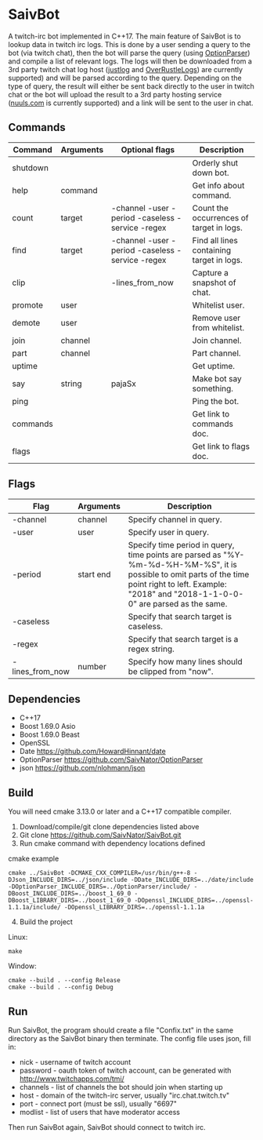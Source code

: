 # SaivBot
A twitch-irc bot implemented in C++17.
The main feature of SaivBot is to lookup data in twitch irc logs. This is done by a user sending a query to the bot (via twitch chat), then the bot will parse the query (using [OptionParser](https://github.com/SaivNator/OptionParser)) and compile a list of relevant logs.
The logs will then be downloaded from a 3rd party twitch chat log host ([justlog](https://api.gempir.com) and [OverRustleLogs](https://overrustlelogs.net)) are currently supported) and will be parsed according to the query.
Depending on the type of query, the result will either be sent back directly to the user in twitch chat or the bot will upload the result to a 3rd party hosting service ([nuuls.com](https://nuuls.com/i) is currently supported) and a link will be sent to the user in chat.

## Commands
|Command|Arguments|Optional flags|Description|
|-|-|-|-|
|shutdown|||Orderly shut down bot.|
|help|command||Get info about command.|
|count|target|-channel -user -period -caseless -service -regex|Count the occurrences of target in logs.|
|find|target|-channel -user -period -caseless -service -regex|Find all lines containing target in logs.|
|clip||-lines_from_now|Capture a snapshot of chat.|
|promote|user||Whitelist user.|
|demote|user||Remove user from whitelist.|
|join|channel||Join channel.|
|part|channel||Part channel.|
|uptime|||Get uptime.|
|say|string|pajaSx|Make bot say something.|
|ping|||Ping the bot.|
|commands|||Get link to commands doc.|
|flags|||Get link to flags doc.|

## Flags
|Flag|Arguments|Description|
|-|-|-|
|-channel|channel|Specify channel in query.|
|-user|user|Specify user in query.|
|-period|start end|Specify time period in query, time points are parsed as "%Y-%m-%d-%H-%M-%S", it is possible to omit parts of the time point right to left. Example: "2018" and "2018-1-1-0-0-0" are parsed as the same.|
|-caseless||Specify that search target is caseless.|
|-regex||Specify that search target is a regex string.|
|-lines_from_now|number|Specify how many lines should be clipped from "now".|

## Dependencies
* C++17
* Boost 1.69.0 Asio
* Boost 1.69.0 Beast
* OpenSSL
* Date https://github.com/HowardHinnant/date
* OptionParser https://github.com/SaivNator/OptionParser
* json https://github.com/nlohmann/json

## Build
You will need cmake 3.13.0 or later and a C++17 compatible compiler.


1. Download/compile/git clone dependencies listed above
2. Git clone https://github.com/SaivNator/SaivBot.git
3. Run cmake command with dependency locations defined

cmake example
    
    cmake ../SaivBot -DCMAKE_CXX_COMPILER=/usr/bin/g++-8 -DJson_INCLUDE_DIRS=../json/include -DDate_INCLUDE_DIRS=../date/include -DOptionParser_INCLUDE_DIRS=../OptionParser/include/ -DBoost_INCLUDE_DIRS=../boost_1_69_0 -DBoost_LIBRARY_DIRS=../boost_1_69_0 -DOpenssl_INCLUDE_DIRS=../openssl-1.1.1a/include/ -DOpenssl_LIBRARY_DIRS=../openssl-1.1.1a

4. Build the project

Linux: 
    
    make
    
Window: 
    
    cmake --build . --config Release
    cmake --build . --config Debug 

## Run
Run SaivBot, the program should create a file "Confix.txt" in the same directory as the SaivBot binary then terminate.
The config file uses json, fill in:
* nick - username of twitch account
* password - oauth token of twitch account, can be generated with http://www.twitchapps.com/tmi/
* channels - list of channels the bot should join when starting up
* host - domain of the twitch-irc server, usually "irc.chat.twitch.tv"
* port - connect port (must be ssl), usually "6697"
* modlist - list of users that have moderator access

Then run SaivBot again, SaivBot should connect to twitch irc.
